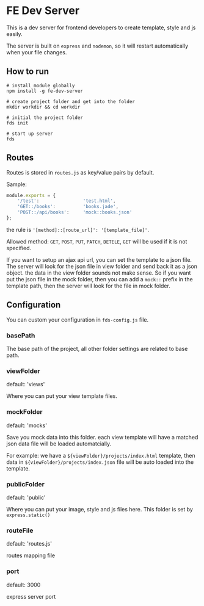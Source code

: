 # FE Dev Server

This is a dev server for frontend developers to create template, style and js easily.

The server is built on `express` and `nodemon`, so it will restart automatically when your file changes.

## How to run

```
# install module globally
npm install -g fe-dev-server

# create project folder and get into the folder
mkdir workdir && cd workdir

# initial the project folder
fds init

# start up server
fds
```

## Routes

Routes is stored in `routes.js` as key/value pairs by default.

Sample:

```js
module.exports = {
	'/test':         		'test.html',
	'GET::/books':   		'books.jade',
	'POST::/api/books':  	'mock::books.json'
};
```
the rule is `'[method]::[route_url]': '[template_file]'`.

Allowed method: `GET`, `POST`, `PUT`, `PATCH`, `DETELE`, `GET` will be used if it is not specified.

If you want to setup an ajax api url, you can set the template to a json file. The server will look for the json file in view folder and send back it as a json object. the data in the view folder sounds not make sense. So if you want put the json file in the mock folder, then you can add a `mock::` prefix in the template path, then the server will look for the file in mock folder.


## Configuration

You can custom your configuration in `fds-config.js` file.

### basePath

The base path of the project, all other folder settings are related to base path.

### viewFolder

default: 'views'

Where you can put your view template files.

### mockFolder

default: 'mocks'

Save you mock data into this folder. each view template will have a matched json data file will be loaded automatcially. 

For example: we have a `${viewFolder}/projects/index.html` template, then data in `${viewFolder}/projects/index.json` file will be auto loaded into the template.

### publicFolder

default: 'public'

Where you can put your image, style and js files here. This folder is set by `express.static()`

### routeFile

default: 'routes.js'

routes mapping file

### port

default: 3000

express server port
